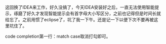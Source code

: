 这回换了IDEA来工作，好久没搞了，今天IDEA安装好之后，一直无法使用智能提示，琢磨了好久才发现智能提示会有首字母大小写区分，之前也记得但是时间长就给忘了。之前用惯了eclipse了，坑了我一下午。还是记一下以便下次不要再被这里坑住了。

code completion第一行：match case取消打勾即可。
